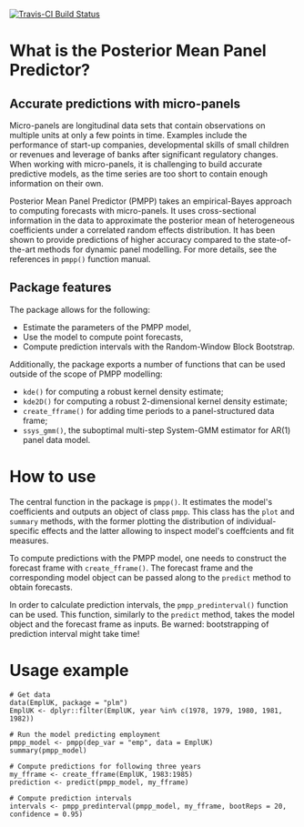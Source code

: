 [![Travis-CI Build Status](https://travis-ci.org/veneficusnl/pmpp.svg?branch=master)](https://travis-ci.org/veneficusnl/pmpp)

# What is the Posterior Mean Panel Predictor?

## Accurate predictions with micro-panels

Micro-panels are longitudinal data sets that contain observations on multiple units at only a few points in time. Examples include the performance of start-up companies, developmental skills of small children or revenues and leverage of banks after significant regulatory changes. When working with micro-panels, it is challenging to build accurate predictive models, as the time series are too short to contain enough information on their own. 

Posterior Mean Panel Predictor (PMPP) takes an empirical-Bayes approach to computing forecasts with micro-panels. It uses cross-sectional information in the data to approximate the posterior mean of heterogeneous coefficients under a correlated random effects distribution. It has been shown to provide predictions of higher accuracy compared to the state-of-the-art methods for dynamic panel modelling. For more details, see the references in `pmpp()` function manual.

## Package features

The package allows for the following:

* Estimate the parameters of the PMPP model,
* Use the model to compute point forecasts,
* Compute prediction intervals with the Random-Window Block Bootstrap.

Additionally, the package exports a number of functions that can be used outside of the scope of PMPP modelling:

* `kde()` for computing a robust kernel density estimate;
* `kde2D()` for computing a robust 2-dimensional kernel density estimate;
* `create_fframe()` for adding time periods to a panel-structured data frame;
* `ssys_gmm()`, the suboptimal multi-step System-GMM estimator for AR(1) panel data model.

# How to use

The central function in the package is `pmpp()`. It estimates the model's coefficients and outputs an object of class `pmpp`. This class has the `plot` and `summary` methods, with the former plotting the distribution of individual-specific effects and the latter allowing to inspect model's coeffcients and fit measures. 

To compute predictions with the PMPP model, one needs to construct the forecast frame with `create_fframe()`. The forecast frame and the corresponding model object can be passed along to the `predict` method to obtain forecasts.

In order to calculate prediction intervals, the `pmpp_predinterval()` function can be used. This function, similarly to the `predict` method, takes the model object and the forecast frame as inputs. Be warned: bootstrapping of prediction interval might take time!

# Usage example

```
# Get data
data(EmplUK, package = "plm")
EmplUK <- dplyr::filter(EmplUK, year %in% c(1978, 1979, 1980, 1981, 1982))

# Run the model predicting employment
pmpp_model <- pmpp(dep_var = "emp", data = EmplUK)
summary(pmpp_model)

# Compute predictions for following three years
my_fframe <- create_fframe(EmplUK, 1983:1985)
prediction <- predict(pmpp_model, my_fframe)

# Compute prediction intervals
intervals <- pmpp_predinterval(pmpp_model, my_fframe, bootReps = 20, confidence = 0.95)
```
